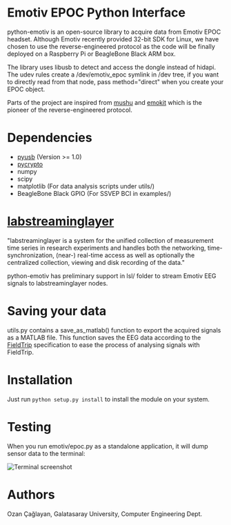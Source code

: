 Emotiv EPOC Python Interface
============================

python-emotiv is an open-source library to acquire data from Emotiv EPOC headset.
Although Emotiv recently provided 32-bit SDK for Linux, we have chosen
to use the reverse-engineered protocol as the code will be finally deployed
on a Raspberry Pi or BeagleBone Black ARM box.

The library uses libusb to detect and access the dongle instead of hidapi. The
udev rules create a /dev/emotiv\_epoc symlink in /dev tree, if you want to
directly read from that node, pass method="direct" when you create your EPOC
object.

Parts of the project are inspired from
[mushu](https://github.com/venthur/mushu) and
[emokit](https://github.com/openyou/emokit) which is the pioneer of the
reverse-engineered protocol.

Dependencies
============

* [pyusb](http://sourceforge.net/projects/pyusb) (Version >= 1.0)
* [pycrypto](https://www.dlitz.net/software/pycrypto)
* numpy
* scipy
* matplotlib (For data analysis scripts under utils/)
* BeagleBone Black GPIO (For SSVEP BCI in examples/)

[labstreaminglayer](https://code.google.com/p/labstreaminglayer)
================================================================

"labstreaminglayer is a system for the unified collection of measurement time series
in research experiments and handles both the networking, time-synchronization,
(near-) real-time access as well as optionally the centralized collection,
viewing and disk recording of the data."

python-emotiv has preliminary support in lsl/ folder to stream Emotiv EEG signals to
labstreaminglayer nodes.

Saving your data
================

utils.py contains a save_as_matlab() function to export the acquired signals
as a MATLAB file. This function saves the EEG data according to the
[FieldTrip](http://fieldtrip.fcdonders.nl)
specification to ease the process of analysing signals with FieldTrip.

Installation
============

Just run ```python setup.py install``` to install the module on your system.

Testing
=======

When you run emotiv/epoc.py as a standalone application, it will dump sensor data
to the terminal:

![Terminal screenshot](https://raw.github.com/ozancaglayan/python-emotiv/master/doc/sc_console.png)

Authors
=======

Ozan Çağlayan, Galatasaray University, Computer Engineering Dept.
